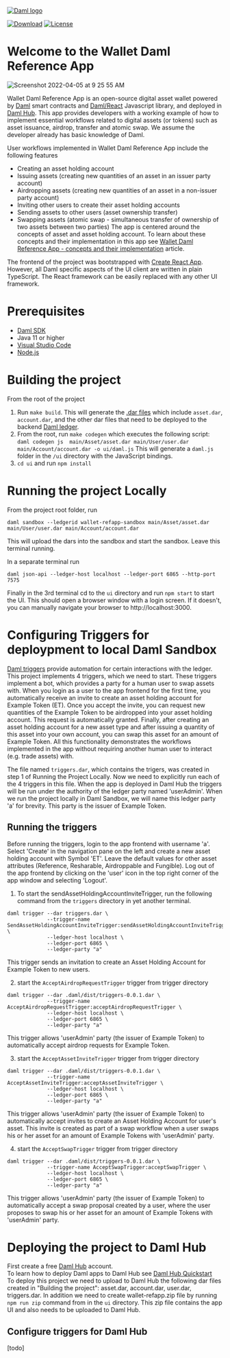 [![Daml logo](https://docs.daml.com/_static/images/DAML_Logo_Blue.svg)](https://www.daml.com)

[![Download](https://img.shields.io/github/release/digital-asset/daml.svg?label=Download)](https://docs.daml.com/getting-started/installation.html)
[![License](https://img.shields.io/badge/License-Apache%202.0-blue.svg)](https://github.com/digital-asset/daml/blob/main/LICENSE)

# Welcome to the Wallet Daml Reference App

![Screenshot 2022-04-05 at 9 25 55 AM](https://user-images.githubusercontent.com/97971317/161801302-4baba014-bbe6-4b2a-a0a5-90c3cfdeb7c5.png)

Wallet Daml Reference App is an open-source digital asset wallet powered by [Daml](https://www.digitalasset.com/developers) smart contracts and [Daml/React](https://docs.daml.com/app-dev/bindings-ts/) Javascript library, and deployed in [Daml Hub](https://www.digitalasset.com/products/daml-hub). This app provides developers with a working example of how to implement essential workflows related to digital assets (or tokens) such as asset issuance, airdrop, transfer and atomic swap. We assume the developer already has basic knowledge of Daml.

User workflows implemented in Wallet Daml Reference App include the following features 
- Creating an asset holding account
- Issuing assets (creating new quantities of an asset in an issuer party account)
- Airdropping assets (creating new quantities of an asset in a non-issuer party account)
- Inviting other users to create their asset holding accounts
- Sending assets to other users (asset ownership transfer)
- Swapping assets (atomic swap - simultaneous transfer of ownership of two assets between two parties)
The app is centered around the concepts of asset and asset holding account. To learn about these concepts and their implementation in this app see [Wallet Daml Reference App - concepts and their implementation](Concepts.md) article.

The frontend of the project was bootstrapped with [Create React App](https://github.com/facebook/create-react-app).
However, all Daml specific aspects of the UI client are written in plain TypeScript. The React framework can be easily replaced with any other UI framework.

# Prerequisites
- [Daml SDK](https://docs.daml.com/getting-started/installation.html)
- Java 11 or higher
- [Visual Studio Code](https://code.visualstudio.com)
- [Node.js](https://nodejs.org/en/)

# Building the project
From the root of the project
1. Run `make build`. This will generate the [.dar files](https://docs.daml.com/concepts/glossary.html#dar-file-dalf-file) which include `asset.dar`, `account.dar`, and the other dar files that need to be deployed to the backend [Daml ledger](https://docs.daml.com/concepts/glossary.html#daml-ledger).
2. From the root, run `make codegen` which executes the following script:
`daml codegen js  main/Asset/asset.dar main/User/user.dar main/Account/account.dar -o ui/daml.js`
This will generate a `daml.js` folder in the `/ui` directory with the JavaScript bindings. 
3. `cd ui` and run `npm install`

# Running the project Locally
From the project root folder, run 
```
daml sandbox --ledgerid wallet-refapp-sandbox main/Asset/asset.dar main/User/user.dar main/Account/account.dar
```
This will upload the dars into the sandbox and start the sandbox. Leave this terminal running.

In a separate terminal run 
```
daml json-api --ledger-host localhost --ledger-port 6865 --http-port 7575
```
Finally in the 3rd terminal cd to the `ui` directory and run `npm start` to start the UI.
This should open a browser window with a login screen.
If it doesn't, you can manually navigate your browser to http://localhost:3000.

# Configuring Triggers for deploypment to local Daml Sandbox
[Daml triggers](https://docs.daml.com/triggers/index.html) provide automation for certain interactions with the ledger. This project implements 4 triggers, which we need to start. These triggers implement a bot, which provides a party for a human user to swap assets with. When you login as a user to the app frontend for the first time, you automatically receive an invite to create an asset holding account for Example Token (ET). Once you accept the invite, you can request new quantities of the Example Token to be airdropped into your asset holding account. This request is automatically granted. Finally, after creating an asset holding account for a new asset type and after issuing a quantity of this asset into your own account, you can swap this asset for an amount of Example Token. All this functionality demonstrates the workflows implemented in the app without requiring another human user to interact (e.g. trade assets) with.

The file named `triggers.dar`, which contains the trigers, was created in step 1 of Running the Project Locally. Now we need to explicitly run each of the 4 triggers in this file. When the app is deployed in Daml Hub the triggers will be run under the authority of the ledger party named 'userAdmin'. When we run the project locally in Daml Sandbox, we will name this ledger party 'a' for brevity. This party is the issuer of Example Token.

## Running the triggers

Before running the triggers, login to the app frontend with username 'a'. Select 'Create' in the navigation pane on the left and create a new asset holding account with Symbol 'ET'. Leave the default values for other asset attributes (Reference, Resharable, Airdroppable and Fungible). Log out of the app frontend by clicking on the 'user' icon in the top right corner of the app window and selecting 'Logout'.
1. To start the sendAssetHoldingAccountInviteTrigger, run the following command from the `triggers` directory in yet another terminal.
```
daml trigger --dar triggers.dar \
             --trigger-name SendAssetHoldingAccountInviteTrigger:sendAssetHoldingAccountInviteTrigger \
             --ledger-host localhost \
             --ledger-port 6865 \
             --ledger-party "a"
```
This trigger sends an invitation to create an Asset Holding Account for Example Token to new users.

2. start the `AcceptAirdropRequestTrigger` trigger from trigger directory
```
daml trigger --dar .daml/dist/triggers-0.0.1.dar \
             --trigger-name AcceptAirdropRequestTrigger:acceptAirdropRequestTrigger \
             --ledger-host localhost \
             --ledger-port 6865 \
             --ledger-party "a"
```
This trigger allows 'userAdmin' party (the issuer of Example Token) to automatically accept airdrop requests for Example Token.

3. start the `AcceptAssetInviteTrigger` trigger from trigger directory
```
daml trigger --dar .daml/dist/triggers-0.0.1.dar \
             --trigger-name AcceptAssetInviteTrigger:acceptAssetInviteTrigger \
             --ledger-host localhost \
             --ledger-port 6865 \
             --ledger-party "a"
```
This trigger allows 'userAdmin' party (the issuer of Example Token) to automatically accept invites to create an Asset Holding Account for user's asset. This invite is created as part of a swap workflow when a user swaps his or her asset for an amount of Example Tokens with 'userAdmin' party.

4. start the `AcceptSwapTrigger` trigger from trigger directory
```
daml trigger --dar .daml/dist/triggers-0.0.1.dar \
             --trigger-name AcceptSwapTrigger:acceptSwapTrigger \
             --ledger-host localhost \
             --ledger-port 6865 \
             --ledger-party "a"
```
This trigger allows 'userAdmin' party (the issuer of Example Token) to automatically accept a swap proposal created by a user, where the user proposes to swap his or her asset for an amount of Example Tokens with 'userAdmin' party.

# Deploying the project to Daml Hub
First create a free [Daml Hub](https://www.digitalasset.com/products/daml-hub) account.  
To learn how to deploy Daml apps to Daml Hub see [Daml Hub Quickstart](https://hub.daml.com/docs/quickstart/)  
To deploy this project we need to upload to Daml Hub the following dar files created in "Building the project": asset.dar, account.dar, user.dar, triggers.dar.
In addition we need to create wallet-refapp.zip file by running `npm run zip` command from in the `ui` directory. This zip file contains the app UI and also needs to be uploaded to Daml Hub.

## Configure triggers for Daml Hub
[todo]
